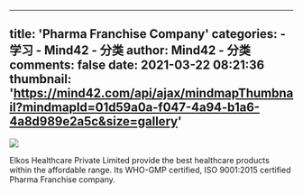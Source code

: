 
---
title: 'Pharma Franchise Company'
categories: 
    - 学习
    - Mind42 - 分类
author: Mind42 - 分类
comments: false
date: 2021-03-22 08:21:36
thumbnail: 'https://mind42.com/api/ajax/mindmapThumbnail?mindmapId=01d59a0a-f047-4a94-b1a6-4a8d989e2a5c&size=gallery'
---

<div>   
<img src="https://mind42.com/api/ajax/mindmapThumbnail?mindmapId=01d59a0a-f047-4a94-b1a6-4a8d989e2a5c&size=gallery" referrerpolicy="no-referrer"><p>
                    Elkos Healthcare Private Limited provide the best healthcare products within the affordable range. Its WHO-GMP certified, ISO 9001:2015 certified Pharma Franchise company.                </p>  
</div>
            